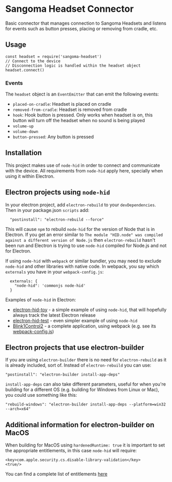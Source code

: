 # Sangoma Headset Connector

Basic connector that manages connection to Sangoma Headsets and listens for events such as button presses, placing or removing from cradle, etc.

## Usage

```
const headset = require('sangoma-headset')
// Connect to the device
// Disconnection logic is handled within the headset object
headset.connect()
```

### Events
The `headset` object is an `EventEmitter` that can emit the following events:

* `placed-on-cradle`: Headset is placed on cradle
* `removed-from-cradle`: Headset is removed from cradle
* `hook`: Hook button is pressed. Only works when headset is on, this button will turn off the headset when no sound is being played
* `volume-up`
* `volume-down`
* `button-pressed`: Any button is pressed

## Installation

This project makes use of `node-hid` in order to connect and communicate with the device. All requirements from `node-hid` apply here, specially when using it within Electron.

## Electron projects using `node-hid`
In your electron project, add `electron-rebuild` to your `devDependencies`.
Then in your package.json `scripts` add:

```
  "postinstall": "electron-rebuild --force"
```
This will cause `npm` to rebuild `node-hid` for the version of Node that is in Electron.
If you get an error similar to `The module "HID.node" was compiled against a different version of Node.js`
then `electron-rebuild` hasn't been run and Electron is trying to use `node-hid`
compiled for Node.js and not for Electron.


If using `node-hid` with `webpack` or similar bundler, you may need to exclude
`node-hid` and other libraries with native code.  In webpack, you say which
`externals` you have in your `webpack-config.js`:
```
  externals: {
    "node-hid": 'commonjs node-hid'
  }
```

Examples of `node-hid` in Electron:
* [electron-hid-toy](https://github.com/todbot/electron-hid-toy) - a simple example of using `node-hid`, that will hopefully always track the latest Electron release
* [electron-hid-test](https://github.com/todbot/electron-hid-test) - even simpler example of using `node-hid`
* [Blink1Control2](https://github.com/todbot/Blink1Control2/) - a complete application, using webpack (e.g. see its [webpack-config.js](https://github.com/todbot/Blink1Control2/blob/master/webpack.config.js))

## Electron projects that use electron-builder
If you are using `electron-builder` there is no need for `electron-rebuild` as it is already included, sort of. Instead of `electron-rebuild` you can use:

```
"postinstall": "electron-builder install-app-deps"
```

`install-app-deps` can also take different parameters, useful for when you're building for a different OS (e.g. building for Windows from Linux or Mac), you could use something like this:

```
"rebuild-windows": "electron-builder install-app-deps --platform=win32 --arch=x64"
```

## Additional information for electron-builder on MacOS
When building for MacOS using `hardenedRuntime: true` it is important to set the appropriate entitlements, in this case `node-hid` will require:

```
<key>com.apple.security.cs.disable-library-validation</key>
<true/>
```

You can find a complete list of entitlements [here](https://developer.apple.com/documentation/security/hardened_runtime_entitlements)